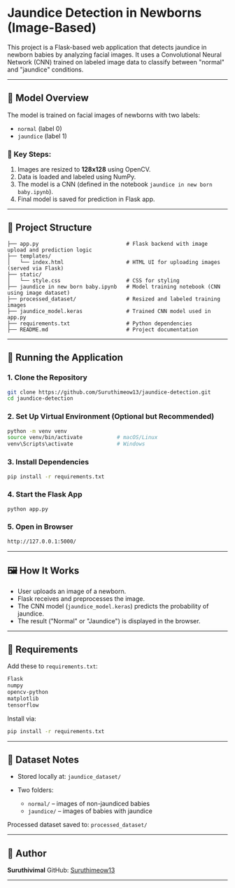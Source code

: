 # Jaundice Detection in Newborns (Image-Based)

This project is a Flask-based web application that detects jaundice in newborn babies by analyzing facial images. It uses a Convolutional Neural Network (CNN) trained on labeled image data to classify between "normal" and "jaundice" conditions.

---

## 🧠 Model Overview

The model is trained on facial images of newborns with two labels:

* `normal` (label 0)
* `jaundice` (label 1)

### 🔧 Key Steps:

1. Images are resized to **128x128** using OpenCV.
2. Data is loaded and labeled using NumPy.
3. The model is a CNN (defined in the notebook `jaundice in new born baby.ipynb`).
4. Final model is saved for prediction in Flask app.

---

## 📂 Project Structure

```
├── app.py                            # Flask backend with image upload and prediction logic
├── templates/
│   └── index.html                    # HTML UI for uploading images (served via Flask)
├── static/
│   └── style.css                     # CSS for styling
├── jaundice in new born baby.ipynb   # Model training notebook (CNN using image dataset)
├── processed_dataset/                # Resized and labeled training images
├── jaundice_model.keras              # Trained CNN model used in app.py
├── requirements.txt                  # Python dependencies
├── README.md                         # Project documentation
```

---

## 🚀 Running the Application

### 1. Clone the Repository

```bash
git clone https://github.com/Suruthimeow13/jaundice-detection.git
cd jaundice-detection
```

### 2. Set Up Virtual Environment (Optional but Recommended)

```bash
python -m venv venv
source venv/bin/activate           # macOS/Linux
venv\Scripts\activate              # Windows
```

### 3. Install Dependencies

```bash
pip install -r requirements.txt
```

### 4. Start the Flask App

```bash
python app.py
```

### 5. Open in Browser

```bash
http://127.0.0.1:5000/
```

---

## 🖼️ How It Works

* User uploads an image of a newborn.
* Flask receives and preprocesses the image.
* The CNN model (`jaundice_model.keras`) predicts the probability of jaundice.
* The result ("Normal" or "Jaundice") is displayed in the browser.

---

## 📎 Requirements

Add these to `requirements.txt`:

```txt
Flask
numpy
opencv-python
matplotlib
tensorflow
```

Install via:

```bash
pip install -r requirements.txt
```

---

## 📸 Dataset Notes

* Stored locally at: `jaundice_dataset/`
* Two folders:

  * `normal/` – images of non-jaundiced babies
  * `jaundice/` – images of babies with jaundice

Processed dataset saved to: `processed_dataset/`

---

## 👤 Author

**Suruthivimal**
GitHub: [Suruthimeow13](https://github.com/Suruthimeow13)

---

